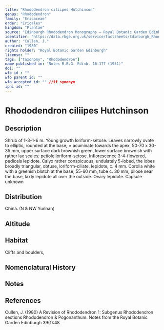 ```yaml
---
title: "Rhododendron ciliipes Hutchinson"
genus: "Rhododendron"
family: "Ericaceae"
order: "Ericales"
kingdom: "Plantae"
source: "Edinburgh Rhododendron Monographs – Royal Botanic Garden Edinburgh"
identifier: "https://data.rbge.org.uk/service/factsheets/Edinburgh_Rhododendron_Monographs.xhtml"
author: "Cullen, J."
created: "1980"
rights holder: "Royal Botanic Garden Edinburgh"
license: ""
tags: ["taxonomy", "Rhododendron"]
name published in: "Notes R.B.G. Edinb. 16:177 (1931)"
doi: ""
wfo id : ""
wfo parent id: ""
wfo accepted id: "" //if synonym                      
ipni id: ""
---
```


                       

# Rhododendron ciliipes Hutchinson

## Description
Shrub of 1-3-1-6 m. Young growth loriform-setose. Leaves narrowly ovate to elliptic, rounded at the base, ± acuminate towards the apex, 50-70 x 30-35 mm, upper surface dark brownish green, lower surface brownish with rather lax scales; petiole loriform-setose. Inflorescence 3-4-flowered, pedicels lepidote. Calyx rather conspicuous, undulately 5-lobed, the lobes broadly triangular, obtuse, loriform-ciliate, lepidote, c. 4 mm. Corolla white with a greenish blotch at the base, 55-60 mm, tube c. 30 mm, pilose near the base, laxly lepidote all over the outside. Ovary lepidote. Capsule unknown

## Distribution
China. (N & NW Yunnan)

## Altitude


## Habitat
Cliffs and boulders,

## Nomenclatural History

                       
## Notes


## References

Cullen, J. (1980) A Revision of Rhododendron 1: Subgenus Rhododendron sections Rhododendron & Pogonanthum. Notes from the Royal Botanic Garden Edinburgh 39(1):48
